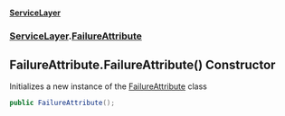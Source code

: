 #### [ServiceLayer](index.md 'index')
### [ServiceLayer](index.md#ServiceLayer 'ServiceLayer').[FailureAttribute](ServiceLayer_FailureAttribute.md 'ServiceLayer.FailureAttribute')
## FailureAttribute.FailureAttribute() Constructor
Initializes a new instance of the [FailureAttribute](ServiceLayer_FailureAttribute.md 'ServiceLayer.FailureAttribute') class  
```csharp
public FailureAttribute();
```

